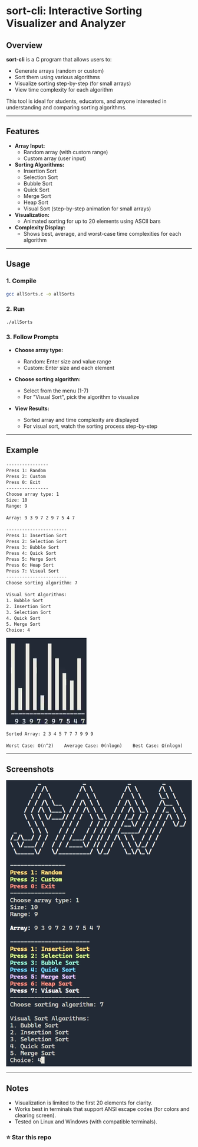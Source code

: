 # sort-cli: Interactive Sorting Visualizer and Analyzer

## Overview

**sort-cli** is a C program that allows users to:
- Generate arrays (random or custom)
- Sort them using various algorithms
- Visualize sorting step-by-step (for small arrays)
- View time complexity for each algorithm

This tool is ideal for students, educators, and anyone interested in understanding and comparing sorting algorithms.

---

## Features

- **Array Input:**  
  - Random array (with custom range)
  - Custom array (user input)
- **Sorting Algorithms:**  
  - Insertion Sort  
  - Selection Sort  
  - Bubble Sort  
  - Quick Sort  
  - Merge Sort  
  - Heap Sort  
  - Visual Sort (step-by-step animation for small arrays)
- **Visualization:**  
  - Animated sorting for up to 20 elements using ASCII bars
- **Complexity Display:**  
  - Shows best, average, and worst-case time complexities for each algorithm

---

## Usage

### 1. Compile

```sh
gcc allSorts.c -o allSorts
```

### 2. Run

```sh
./allSorts
```

### 3. Follow Prompts

- **Choose array type:**  
  - Random: Enter size and value range  
  - Custom: Enter size and each element

- **Choose sorting algorithm:**  
  - Select from the menu (1-7)
  - For "Visual Sort", pick the algorithm to visualize

- **View Results:**  
  - Sorted array and time complexity are displayed  
  - For visual sort, watch the sorting process step-by-step

---

## Example

```
----------------
Press 1: Random
Press 2: Custom
Press 0: Exit
----------------
Choose array type: 1
Size: 10
Range: 9

Array: 9 3 9 7 2 9 7 5 4 7

-----------------------
Press 1: Insertion Sort
Press 2: Selection Sort
Press 3: Bubble Sort
Press 4: Quick Sort
Press 5: Merge Sort
Press 6: Heap Sort
Press 7: Visual Sort
-----------------------
Choose sorting algorithm: 7

Visual Sort Algorithms:
1. Bubble Sort
2. Insertion Sort
3. Selection Sort
4. Quick Sort
5. Merge Sort
Choice: 4

```

![Visualization](./assets/animation.gif)

```
Sorted Array: 2 3 4 5 7 7 7 9 9 9

Worst Case: O(n^2)    Average Case: Θ(nlogn)    Best Case: Ω(nlogn)
```

---

## Screenshots

![Menu](./assets/menu.png)

---

## Notes

- Visualization is limited to the first 20 elements for clarity.
- Works best in terminals that support ANSI escape codes (for colors and clearing screen).
- Tested on Linux and Windows (with compatible terminals).

### ⭐ Star this repo